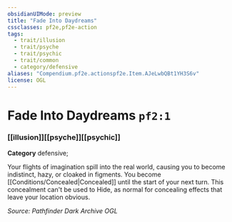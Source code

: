 ```yaml
---
obsidianUIMode: preview
title: "Fade Into Daydreams"
cssclasses: pf2e,pf2e-action
tags:
  - trait/illusion
  - trait/psyche
  - trait/psychic
  - trait/common
  - category/defensive
aliases: "Compendium.pf2e.actionspf2e.Item.AJeLwbQBt1YH3S6v"
license: OGL
---
```

# Fade Into Daydreams `pf2:1`

### [[illusion]][[psyche]][[psychic]]

**Category** defensive; 




Your flights of imagination spill into the real world, causing you to become indistinct, hazy, or cloaked in figments. You become [[Conditions/Concealed|Concealed]] until the start of your next turn. This concealment can't be used to Hide, as normal for concealing effects that leave your location obvious.

*Source: Pathfinder Dark Archive*
*OGL*